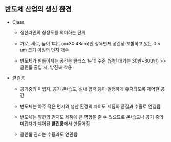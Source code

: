 ## 반도체 산업의 생산 환경

- Class

    - 생산라인의 청정도를 의미하는 단위

    - 가로, 세로, 높이 1피트(==30.48cm)인 정육면체 공간당 포함하고 있는 0.5 um 크기 이상의 먼지 개수

    - 반도체가 만들어지는 공간은 클래스 1~10 수준 (일반 대기는 30만~300만) >> 클린룸 출입 시, 방진복 착용

- 클린룸

    - 공기중의 미립자, 공기 온/습도, 실내 압력 등이 일정하게 유지되도록 제어한 공간

    - 반도체는 아주 작은 먼지와 생산 환경의 차이도 제품의 품질과 수율로 연결됨

    - 반도체는 약간의 먼지도 제품에 큰 영향을 줄 수 있으므로 온/습도나 공기 중의 미립자가 제어된 **클린룸**에서 만들어짐

    - 클린룸 관리는 수율과도 연관됨
